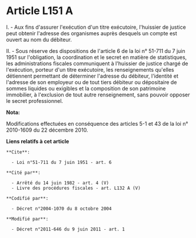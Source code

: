 # Article L151 A

I. - Aux fins d'assurer l'exécution d'un titre exécutoire, l'huissier de justice peut obtenir l'adresse des organismes auprès
desquels un compte est ouvert au nom du débiteur.

II. - Sous réserve des dispositions de l'article 6 de la loi n° 51-711 du 7 juin 1951 sur l'obligation, la coordination et le
secret en matière de statistiques, les administrations fiscales communiquent à l'huissier de justice chargé de l'exécution,
porteur d'un titre exécutoire, les renseignements qu'elles détiennent permettant de déterminer l'adresse du débiteur,
l'identité et l'adresse de son employeur ou de tout tiers débiteur ou dépositaire de sommes liquides ou exigibles et la
composition de son patrimoine immobilier, à l'exclusion de tout autre renseignement, sans pouvoir opposer le secret
professionnel.

**Nota:**

Modifications effectuées en conséquence des articles 5-1 et 43 de la loi n° 2010-1609 du 22 décembre 2010.

**Liens relatifs à cet article**

	**Cite**:

	  - Loi n°51-711 du 7 juin 1951 - art. 6

	**Cité par**:

	  - Arrêté du 14 juin 1982 - art. 4 (V)
	  - Livre des procédures fiscales - art. L132 A (V)

	**Codifié par**:

	  - Décret n°2004-1070 du 8 octobre 2004

	**Modifié par**:

	  - Décret n°2011-646 du 9 juin 2011 - art. 1

